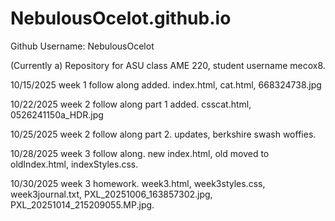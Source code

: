 # NebulousOcelot.github.io
Github Username: NebulousOcelot

(Currently a) Repository for ASU class AME 220, student username mecox8.

10/15/2025 week 1 follow along added. index.html, cat.html, 668324738.jpg

10/22/2025 week 2 follow along part 1 added. csscat.html, 0526241150a_HDR.jpg

10/25/2025 week 2 follow along part 2. updates, berkshire swash woffies.

10/28/2025 week 3 follow along. new index.html, old moved to oldIndex.html, indexStyles.css.

10/30/2025 week 3 homework. week3.html, week3styles.css, week3journal.txt, PXL_20251006_163857302.jpg, PXL_20251014_215209055.MP.jpg.
